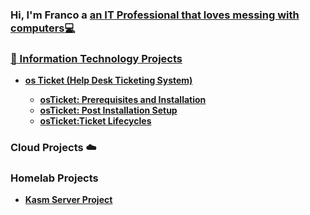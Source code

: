 ### Hi, I'm Franco a <a href="https://www.linkedin.com/in/franco-carrera-857ba81a8/"> an IT Professional that loves messing with computers:computer:
### :file_folder: Information Technology Projects

  - <b>os Ticket (Help Desk Ticketing System)
    - [osTicket: Prerequisites and Installation](https://github.com/FrancoCarrera1/osticket-prereqs)
    - [osTicket: Post Installation Setup](https://github.com/FrancoCarrera1/osTicketpostinstallation-setup)
    - [osTicket:Ticket Lifecycles ](https://github.com/FrancoCarrera1/tlifecycles)

### Cloud Projects ☁️
### Homelab Projects
- [<b>Kasm Server Project<b>](https://github.com/FrancoCarrera1/kasmsrv)


  
 
